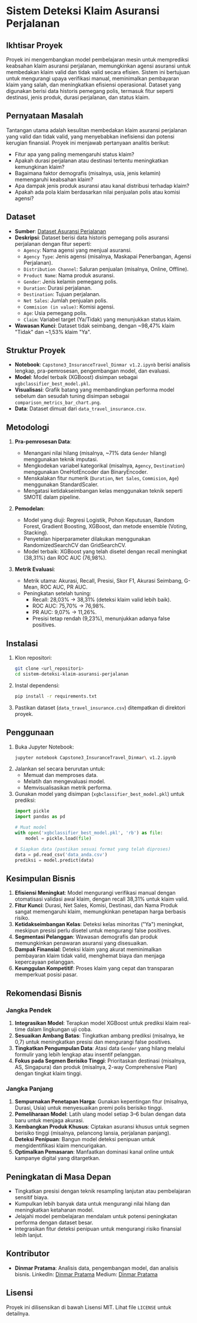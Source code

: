 # Sistem Deteksi Klaim Asuransi Perjalanan

## Ikhtisar Proyek
Proyek ini mengembangkan model pembelajaran mesin untuk memprediksi keabsahan klaim asuransi perjalanan, memungkinkan agensi asuransi untuk membedakan klaim valid dan tidak valid secara efisien. Sistem ini bertujuan untuk mengurangi upaya verifikasi manual, meminimalkan pembayaran klaim yang salah, dan meningkatkan efisiensi operasional. Dataset yang digunakan berisi data historis pemegang polis, termasuk fitur seperti destinasi, jenis produk, durasi perjalanan, dan status klaim.

## Pernyataan Masalah
Tantangan utama adalah kesulitan membedakan klaim asuransi perjalanan yang valid dan tidak valid, yang menyebabkan inefisiensi dan potensi kerugian finansial. Proyek ini menjawab pertanyaan analitis berikut:
- Fitur apa yang paling memengaruhi status klaim?
- Apakah durasi perjalanan atau destinasi tertentu meningkatkan kemungkinan klaim?
- Bagaimana faktor demografis (misalnya, usia, jenis kelamin) memengaruhi keabsahan klaim?
- Apa dampak jenis produk asuransi atau kanal distribusi terhadap klaim?
- Apakah ada pola klaim berdasarkan nilai penjualan polis atau komisi agensi?

## Dataset
- **Sumber**: [Dataset Asuransi Perjalanan](https://drive.google.com/drive/folders/1iVx5k6tWglqfHb05o0DElg8JHg7VVG_J)
- **Deskripsi**: Dataset berisi data historis pemegang polis asuransi perjalanan dengan fitur seperti:
  - `Agency`: Nama agensi yang menjual asuransi.
  - `Agency Type`: Jenis agensi (misalnya, Maskapai Penerbangan, Agensi Perjalanan).
  - `Distribution Channel`: Saluran penjualan (misalnya, Online, Offline).
  - `Product Name`: Nama produk asuransi.
  - `Gender`: Jenis kelamin pemegang polis.
  - `Duration`: Durasi perjalanan.
  - `Destination`: Tujuan perjalanan.
  - `Net Sales`: Jumlah penjualan polis.
  - `Commision (in value)`: Komisi agensi.
  - `Age`: Usia pemegang polis.
  - `Claim`: Variabel target (Ya/Tidak) yang menunjukkan status klaim.
- **Wawasan Kunci**: Dataset tidak seimbang, dengan ~98,47% klaim "Tidak" dan ~1,53% klaim "Ya".

## Struktur Proyek
- **Notebook**: `Capstone3_InsuranceTravel_Dinmar v1.2.ipynb` berisi analisis lengkap, pra-pemrosesan, pengembangan model, dan evaluasi.
- **Model**: Model terbaik (XGBoost) disimpan sebagai `xgbclassifier_best_model.pkl`.
- **Visualisasi**: Grafik batang yang membandingkan performa model sebelum dan sesudah tuning disimpan sebagai `comparison_metrics_bar_chart.png`.
- **Data**: Dataset dimuat dari `data_travel_insurance.csv`.

## Metodologi
1. **Pra-pemrosesan Data**:
   - Menangani nilai hilang (misalnya, ~71% data `Gender` hilang) menggunakan teknik imputasi.
   - Mengkodekan variabel kategorikal (misalnya, `Agency`, `Destination`) menggunakan OneHotEncoder dan BinaryEncoder.
   - Menskalakan fitur numerik (`Duration`, `Net Sales`, `Commision`, `Age`) menggunakan StandardScaler.
   - Mengatasi ketidakseimbangan kelas menggunakan teknik seperti SMOTE dalam pipeline.

2. **Pemodelan**:
   - Model yang diuji: Regresi Logistik, Pohon Keputusan, Random Forest, Gradient Boosting, XGBoost, dan metode ensemble (Voting, Stacking).
   - Penyetelan hiperparameter dilakukan menggunakan RandomizedSearchCV dan GridSearchCV.
   - Model terbaik: XGBoost yang telah disetel dengan recall meningkat (38,31%) dan ROC AUC (76,98%).

3. **Metrik Evaluasi**:
   - Metrik utama: Akurasi, Recall, Presisi, Skor F1, Akurasi Seimbang, G-Mean, ROC AUC, PR AUC.
   - Peningkatan setelah tuning:
     - Recall: 28,03% → 38,31% (deteksi klaim valid lebih baik).
     - ROC AUC: 75,70% → 76,98%.
     - PR AUC: 9,07% → 11,26%.
     - Presisi tetap rendah (9,23%), menunjukkan adanya false positives.

## Instalasi
1. Klon repositori:
   ```bash
   git clone <url_repositori>
   cd sistem-deteksi-klaim-asuransi-perjalanan
   ```
2. Instal dependensi:
   ```bash
   pip install -r requirements.txt
   ```
3. Pastikan dataset (`data_travel_insurance.csv`) ditempatkan di direktori proyek.

## Penggunaan
1. Buka Jupyter Notebook:
   ```bash
   jupyter notebook Capstone3_InsuranceTravel_Dinmar\ v1.2.ipynb
   ```
2. Jalankan sel secara berurutan untuk:
   - Memuat dan memproses data.
   - Melatih dan mengevaluasi model.
   - Memvisualisasikan metrik performa.
3. Gunakan model yang disimpan (`xgbclassifier_best_model.pkl`) untuk prediksi:
   ```python
   import pickle
   import pandas as pd

   # Muat model
   with open('xgbclassifier_best_model.pkl', 'rb') as file:
       model = pickle.load(file)

   # Siapkan data (pastikan sesuai format yang telah diproses)
   data = pd.read_csv('data_anda.csv')
   prediksi = model.predict(data)
   ```

## Kesimpulan Bisnis
1. **Efisiensi Meningkat**: Model mengurangi verifikasi manual dengan otomatisasi validasi awal klaim, dengan recall 38,31% untuk klaim valid.
2. **Fitur Kunci**: Durasi, Net Sales, Komisi, Destinasi, dan Nama Produk sangat memengaruhi klaim, memungkinkan penetapan harga berbasis risiko.
3. **Ketidakseimbangan Kelas**: Deteksi kelas minoritas ("Ya") meningkat, meskipun presisi perlu disetel untuk mengurangi false positives.
4. **Segmentasi Pelanggan**: Wawasan demografis dan produk memungkinkan penawaran asuransi yang disesuaikan.
5. **Dampak Finansial**: Deteksi klaim yang akurat meminimalkan pembayaran klaim tidak valid, menghemat biaya dan menjaga kepercayaan pelanggan.
6. **Keunggulan Kompetitif**: Proses klaim yang cepat dan transparan memperkuat posisi pasar.

## Rekomendasi Bisnis
### Jangka Pendek
1. **Integrasikan Model**: Terapkan model XGBoost untuk prediksi klaim real-time dalam lingkungan uji coba.
2. **Sesuaikan Ambang Batas**: Tingkatkan ambang prediksi (misalnya, ke 0,7) untuk meningkatkan presisi dan mengurangi false positives.
3. **Tingkatkan Pengumpulan Data**: Atasi data `Gender` yang hilang melalui formulir yang lebih lengkap atau insentif pelanggan.
4. **Fokus pada Segmen Berisiko Tinggi**: Prioritaskan destinasi (misalnya, AS, Singapura) dan produk (misalnya, 2-way Comprehensive Plan) dengan tingkat klaim tinggi.

### Jangka Panjang
1. **Sempurnakan Penetapan Harga**: Gunakan kepentingan fitur (misalnya, Durasi, Usia) untuk menyesuaikan premi polis berisiko tinggi.
2. **Pemeliharaan Model**: Latih ulang model setiap 3–6 bulan dengan data baru untuk menjaga akurasi.
3. **Kembangkan Produk Khusus**: Ciptakan asuransi khusus untuk segmen berisiko tinggi (misalnya, pelancong lansia, perjalanan panjang).
4. **Deteksi Penipuan**: Bangun model deteksi penipuan untuk mengidentifikasi klaim mencurigakan.
5. **Optimalkan Pemasaran**: Manfaatkan dominasi kanal online untuk kampanye digital yang ditargetkan.

## Peningkatan di Masa Depan
- Tingkatkan presisi dengan teknik resampling lanjutan atau pembelajaran sensitif biaya.
- Kumpulkan lebih banyak data untuk mengurangi nilai hilang dan meningkatkan ketahanan model.
- Jelajahi model pembelajaran mendalam untuk potensi peningkatan performa dengan dataset besar.
- Integrasikan fitur deteksi penipuan untuk mengurangi risiko finansial lebih lanjut.

## Kontributor
- **Dinmar Pratama**: Analisis data, pengembangan model, dan analisis bisnis.
LinkedIn: [Dinmar Pratama](https://www.linkedin.com/in/dinmar-pratama-2516b8224/)
Medium: [Dinmar Pratama](https://medium.com/@dinmarpratama)

## Lisensi
Proyek ini dilisensikan di bawah Lisensi MIT. Lihat file `LICENSE` untuk detailnya.
